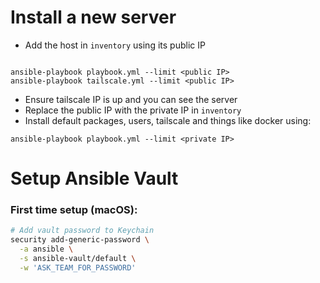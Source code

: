 

# Install a new server

- Add the host in `inventory` using its public IP
```

ansible-playbook playbook.yml --limit <public IP>
ansible-playbook tailscale.yml --limit <public IP>
```

- Ensure tailscale IP is up and you can see the server
- Replace the public IP with the private IP in `inventory`
- Install default packages, users, tailscale and things like docker using:

```
ansible-playbook playbook.yml --limit <private IP>
```

# Setup Ansible Vault

### First time setup (macOS):
```bash
# Add vault password to Keychain
security add-generic-password \
  -a ansible \
  -s ansible-vault/default \
  -w 'ASK_TEAM_FOR_PASSWORD'
